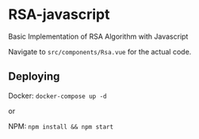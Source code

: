 # RSA-javascript

Basic Implementation of RSA Algorithm with Javascript

Navigate to `src/components/Rsa.vue` for the actual code.

## Deploying

Docker:
`docker-compose up -d`

or

NPM:
`npm install && npm start`